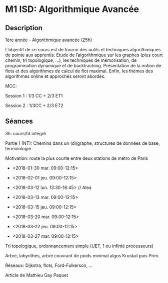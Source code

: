 # M1 ISD: Algorithmique Avancée

## Description

  1ère année - Algorithmique avancée (25h)

   L’objectif de ce cours est de fournir des outils et techniques
   algorithmiques de pointe aux apprentis. Etude de l’algorithmique sur
   les graphes (plus court chemin, tri topologique, …), les techniques de
   mémorisation, de programmation dynamique et de backtraching.
   Présentation de la notion de flots et des algorithmes de calcul de flot
   maximal. Enfin, les thèmes des algorithmes online et approchés seront
   abordés.

MCC:

Session 1 : 1/3 CC + 2/3 ET1

Session 2 : 1/3CC + 2/3 ET2

## Séances

3h: cours/td intégré

Partie 1 (NT): Chemins dans un (di)graphe, structures de données de base, terminologie

Motivation: route la plus courte entre deux stations de métro de Paris

  - <2018-01-30 mar. 09:00-12:15>
  - <2018-02-01 jeu. 09:00-12:15>

  - <2018-03-12 lun. 13:30-16:45>   // Alea
  - <2018-03-13 mar. 09:00-12:15>
  - <2018-03-15 jeu. 09:00-12:15>

  - <2018-03-20 mar. 09:00-12:15>
  - <2018-03-22 jeu. 09:00-12:15>

  - <2018-03-27 mar. 09:00-12:15>


Tri topologique, ordonnancement simple (UET, 1 ou infinté processeurs)

Arbre, labyrithes, arbre couvrant de poids minimal algos Kruskal puis Prim.

Réseaux: Dijkstra, flots, Ford-Fulkerson, ...


Article de Mathieu Gay Paquet
